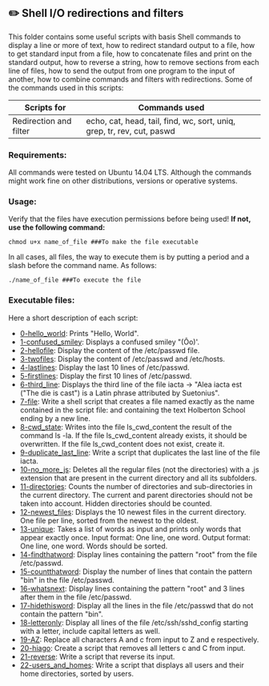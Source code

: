 ## :pencil2: Shell I/O redirections and filters
This folder contains some useful scripts with basis Shell commands to display a line or more of text, how to redirect standard output to a file, how to get standard input from a file, how to concatenate files and print on the standard output, how to reverse a string, how to remove sections from each line of files, how to send the output from one program to the input of another, how to combine commands and filters with redirections. Some of the commands used in this scripts:

| Scripts for |Commands used|
|--|--|
| Redirection and filter | echo, cat, head, tail, find, wc, sort, uniq, grep, tr, rev, cut, paswd | 

### Requirements:
All commands were tested on Ubuntu 14.04 LTS. Although the commands might work fine on other distributions, versions or operative systems.

### Usage:
Verify that the files have execution permissions before being used! **If not, use the following command:**

    chmod u+x name_of_file ###To make the file executable

In all cases, all files, the way to execute them is by putting a period and a slash before the command name. As follows:

    ./name_of_file ###To execute the file

### Executable files:

Here a short description of each script:
+ [0-hello_world](https://github.com/dmhenaopa/holberton-system_engineering-devops/blob/master/0x02-shell_redirections/0-hello_world): Prints "Hello, World".
+ [1-confused_smiley](https://github.com/dmhenaopa/holberton-system_engineering-devops/blob/master/0x02-shell_redirections/1-confused_smiley): Displays a confused smiley "(Ôo)'.
+ [2-hellofile](https://github.com/dmhenaopa/holberton-system_engineering-devops/blob/master/0x02-shell_redirections/2-hellofile): Display the content of the /etc/passwd file.
+ [3-twofiles](https://github.com/dmhenaopa/holberton-system_engineering-devops/blob/master/0x02-shell_redirections/3-twofiles): Display the content of /etc/passwd and /etc/hosts.
+ [4-lastlines](https://github.com/dmhenaopa/holberton-system_engineering-devops/blob/master/0x02-shell_redirections/4-lastlines): Display the last 10 lines of /etc/passwd.
+ [5-firstlines](https://github.com/dmhenaopa/holberton-system_engineering-devops/blob/master/0x02-shell_redirections/5-firstlines): Display the first 10 lines of /etc/passwd.
+ [6-third_line](https://github.com/dmhenaopa/holberton-system_engineering-devops/blob/master/0x02-shell_redirections/6-third_line): Displays the third line of the file iacta -> "Alea iacta est ("The die is cast") is a Latin phrase attributed by Suetonius".
+ [7-file](https://github.com/dmhenaopa/holberton-system_engineering-devops/blob/master/0x02-shell_redirections/7-file): Write a shell script that creates a file named exactly as the name contained in the script file: and containing the text Holberton School ending by a new line.
+ [8-cwd_state](https://github.com/dmhenaopa/holberton-system_engineering-devops/blob/master/0x02-shell_redirections/8-cwd_state): Writes into the file ls_cwd_content the result of the command ls -la. If the file ls_cwd_content already exists, it should be overwritten. If the file ls_cwd_content does not exist, create it.
+ [9-duplicate_last_line](https://github.com/dmhenaopa/holberton-system_engineering-devops/blob/master/0x02-shell_redirections/9-duplicate_last_line): Write a script that duplicates the last line of the file iacta.
+ [10-no_more_js](https://github.com/dmhenaopa/holberton-system_engineering-devops/blob/master/0x02-shell_redirections/10-no_more_js): Deletes all the regular files (not the directories) with a .js extension that are present in the current directory and all its subfolders.
+ [11-directories](https://github.com/dmhenaopa/holberton-system_engineering-devops/blob/master/0x02-shell_redirections/11-directories): Counts the number of directories and sub-directories in the current directory. The current and parent directories should not be taken into account. Hidden directories should be counted.
+ [12-newest_files](https://github.com/dmhenaopa/holberton-system_engineering-devops/blob/master/0x02-shell_redirections/12-newest_files): Displays the 10 newest files in the current directory. One file per line, sorted from the newest to the oldest.
+ [13-unique](https://github.com/dmhenaopa/holberton-system_engineering-devops/blob/master/0x02-shell_redirections/13-unique): Takes a list of words as input and prints only words that appear exactly once. Input format: One line, one word. Output format: One line, one word. Words should be sorted.
+ [14-findthatword](https://github.com/dmhenaopa/holberton-system_engineering-devops/blob/master/0x02-shell_redirections/14-findthatword): Display lines containing the pattern "root" from the file /etc/passwd.
+ [15-countthatword](https://github.com/dmhenaopa/holberton-system_engineering-devops/blob/master/0x02-shell_redirections/15-countthatword): Display the number of lines that contain the pattern "bin" in the file /etc/passwd.
+ [16-whatsnext](https://github.com/dmhenaopa/holberton-system_engineering-devops/blob/master/0x02-shell_redirections/16-whatsnext): Display lines containing the pattern "root" and 3 lines after them in the file /etc/passwd.
+ [17-hidethisword](https://github.com/dmhenaopa/holberton-system_engineering-devops/blob/master/0x02-shell_redirections/17-hidethisword): Display all the lines in the file /etc/passwd that do not contain the pattern "bin".
+ [18-letteronly](https://github.com/dmhenaopa/holberton-system_engineering-devops/blob/master/0x02-shell_redirections/18-letteronly): Display all lines of the file /etc/ssh/sshd_config starting with a letter, include capital letters as well.
+ [19-AZ](https://github.com/dmhenaopa/holberton-system_engineering-devops/blob/master/0x02-shell_redirections/19-AZ): Replace all characters A and c from input to Z and e respectively.
+ [20-hiago](https://github.com/dmhenaopa/holberton-system_engineering-devops/blob/master/0x02-shell_redirections/20-hiago): Create a script that removes all letters c and C from input.
+ [21-reverse](https://github.com/dmhenaopa/holberton-system_engineering-devops/blob/master/0x02-shell_redirections/21-reverse): Write a script that reverse its input.
+ [22-users_and_homes](https://github.com/dmhenaopa/holberton-system_engineering-devops/blob/master/0x02-shell_redirections/22-users_and_homes): Write a script that displays all users and their home directories, sorted by users.
<!--stackedit_data:
eyJoaXN0b3J5IjpbMTc3MzA0OTA0MiwtMTQ5MDA2MTQ4NCw1OD
A1NDc5NjhdfQ==
-->